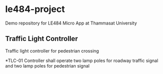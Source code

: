 # le484-project
Demo repository for LE484 Micro App at Thammasat University

## Traffic Light Controller
Traffic light controller for pedestrian crossing

*TLC-01 Controller shall operate two lamp poles for roadway traffic signal and two lamp poles for pedestrian signal